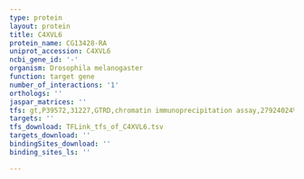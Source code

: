 ```yaml
---
type: protein
layout: protein
title: C4XVL6
protein_name: CG13428-RA
uniprot_accession: C4XVL6
ncbi_gene_id: '-'
organism: Drosophila melanogaster
function: target gene
number_of_interactions: '1'
orthologs: ''
jaspar_matrices: ''
tfs: gt,P39572,31227,GTRD,chromatin immunoprecipitation assay,27924024%5Buid%5D,No
targets: ''
tfs_download: TFLink_tfs_of_C4XVL6.tsv
targets_download: ''
bindingSites_download: ''
binding_sites_ls: ''

---
```

